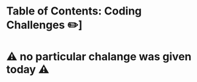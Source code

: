 # Table of Contents: Coding Challenges :pencil2:]

# :warning: no particular chalange was given today :warning:
